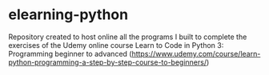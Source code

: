 # elearning-python
Repository created to host online all the programs I built to complete the exercises of the Udemy online course Learn to Code in Python 3: Programming beginner to advanced (https://www.udemy.com/course/learn-python-programming-a-step-by-step-course-to-beginners/)
